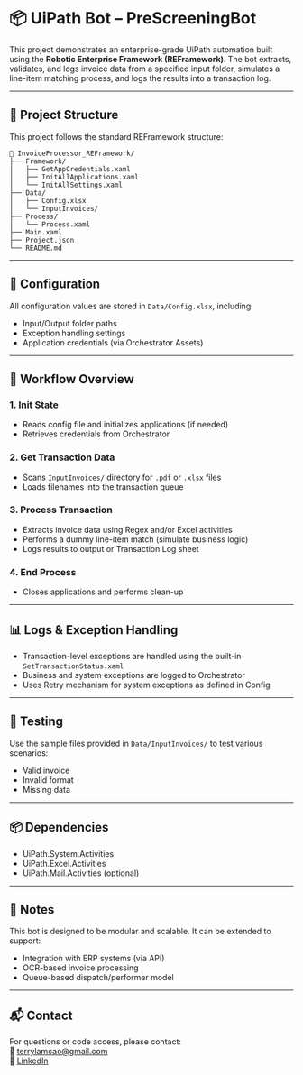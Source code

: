 # 📦 UiPath Bot – PreScreeningBot

This project demonstrates an enterprise-grade UiPath automation built using the **Robotic Enterprise Framework (REFramework)**. The bot extracts, validates, and logs invoice data from a specified input folder, simulates a line-item matching process, and logs the results into a transaction log.

---

## 📁 Project Structure

This project follows the standard REFramework structure:

```
📂 InvoiceProcessor_REFramework/
├── Framework/
│   ├── GetAppCredentials.xaml
│   ├── InitAllApplications.xaml
│   └── InitAllSettings.xaml
├── Data/
│   ├── Config.xlsx
│   └── InputInvoices/
├── Process/
│   └── Process.xaml
├── Main.xaml
├── Project.json
└── README.md
```

---

## 🔧 Configuration

All configuration values are stored in `Data/Config.xlsx`, including:
- Input/Output folder paths
- Exception handling settings
- Application credentials (via Orchestrator Assets)

---

## 🔄 Workflow Overview

### 1. **Init State**
- Reads config file and initializes applications (if needed)
- Retrieves credentials from Orchestrator

### 2. **Get Transaction Data**
- Scans `InputInvoices/` directory for `.pdf` or `.xlsx` files
- Loads filenames into the transaction queue

### 3. **Process Transaction**
- Extracts invoice data using Regex and/or Excel activities
- Performs a dummy line-item match (simulate business logic)
- Logs results to output or Transaction Log sheet

### 4. **End Process**
- Closes applications and performs clean-up

---

## 📊 Logs & Exception Handling

- Transaction-level exceptions are handled using the built-in `SetTransactionStatus.xaml`
- Business and system exceptions are logged to Orchestrator
- Uses Retry mechanism for system exceptions as defined in Config

---

## 🧪 Testing

Use the sample files provided in `Data/InputInvoices/` to test various scenarios:
- Valid invoice
- Invalid format
- Missing data

---

## 📦 Dependencies

- UiPath.System.Activities
- UiPath.Excel.Activities
- UiPath.Mail.Activities (optional)

---

## 📝 Notes

This bot is designed to be modular and scalable. It can be extended to support:
- Integration with ERP systems (via API)
- OCR-based invoice processing
- Queue-based dispatch/performer model

---

## 📬 Contact

For questions or code access, please contact:  
📧 terrylamcao@gmail.com  
🔗 [LinkedIn](https://linkedin.com/in/terrylamcao)
